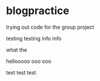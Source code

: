 # blogpractice
trying out code for the group project

testing testing info info 

what the


hellooooo ooo ooo 


test test test
